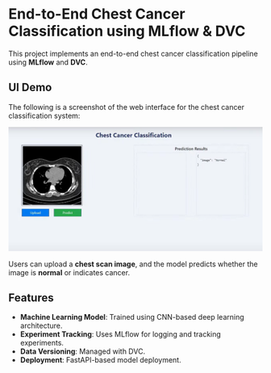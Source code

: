 # End-to-End Chest Cancer Classification using MLflow & DVC

This project implements an end-to-end chest cancer classification pipeline using **MLflow** and **DVC**.

## **UI Demo**
The following is a screenshot of the web interface for the chest cancer classification system:

![Chest Cancer Classification UI](Cancer_UI.png)

Users can upload a **chest scan image**, and the model predicts whether the image is **normal** or indicates cancer.

## **Features**
- **Machine Learning Model**: Trained using CNN-based deep learning architecture.
- **Experiment Tracking**: Uses MLflow for logging and tracking experiments.
- **Data Versioning**: Managed with DVC.
- **Deployment**: FastAPI-based model deployment.
